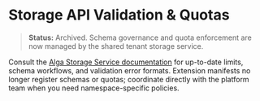 # Storage API Validation & Quotas

> **Status:** Archived. Schema governance and quota enforcement are now managed by the shared tenant storage service.

Consult the [Alga Storage Service documentation](../../../docs/storage-system.md) for up-to-date limits, schema workflows, and validation error formats. Extension manifests no longer register schemas or quotas; coordinate directly with the platform team when you need namespace-specific policies.
